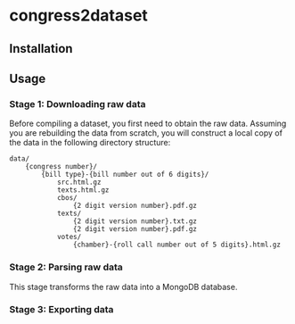 # congress2dataset

## Installation 

## Usage

### Stage 1: Downloading raw data 

Before compiling a dataset, you first need to obtain the raw data.
Assuming you are rebuilding the data from scratch, you will construct a local copy of the data in the following directory structure:

```
data/
    {congress number}/
        {bill type}-{bill number out of 6 digits}/
            src.html.gz
            texts.html.gz
            cbos/
                {2 digit version number}.pdf.gz
            texts/
                {2 digit version number}.txt.gz
                {2 digit version number}.pdf.gz
            votes/
                {chamber}-{roll call number out of 5 digits}.html.gz
```

### Stage 2: Parsing raw data

This stage transforms the raw data into a MongoDB database.


### Stage 3: Exporting data
